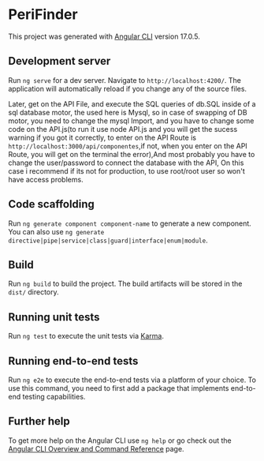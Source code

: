 # PeriFinder

This project was generated with [Angular CLI](https://github.com/angular/angular-cli) version 17.0.5.

## Development server

Run `ng serve` for a dev server. Navigate to `http://localhost:4200/`. The application will automatically reload if you change any of the source files.

Later, get on the API File, and execute the SQL queries of db.SQL inside of a sql database motor, the used here is Mysql, so in case of swapping of DB motor, you need to change the mysql Import, and you have to change some code on the API.js(to run it use node API.js and you will get the sucess warning if you got it correctly, to enter on the API Route is `http://localhost:3000/api/componentes`,if not, when you enter on the API Route, you will get on the terminal the error),And most probably you have to change the user/password to connect the database with the API, On this case i recommend if its not for production, to use root/root user so won't have access problems.
## Code scaffolding

Run `ng generate component component-name` to generate a new component. You can also use `ng generate directive|pipe|service|class|guard|interface|enum|module`.

## Build

Run `ng build` to build the project. The build artifacts will be stored in the `dist/` directory.

## Running unit tests

Run `ng test` to execute the unit tests via [Karma](https://karma-runner.github.io).

## Running end-to-end tests

Run `ng e2e` to execute the end-to-end tests via a platform of your choice. To use this command, you need to first add a package that implements end-to-end testing capabilities.

## Further help

To get more help on the Angular CLI use `ng help` or go check out the [Angular CLI Overview and Command Reference](https://angular.io/cli) page.
